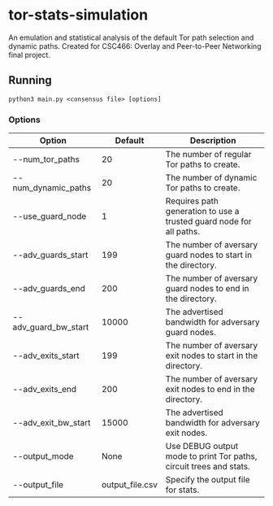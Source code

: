 # tor-stats-simulation
An emulation and statistical analysis of the default Tor path selection and dynamic paths. Created for CSC466: Overlay and Peer-to-Peer Networking final project.

## Running
`python3 main.py <consensus file> [options]`

### Options
| **Option** | **Default** | **Description** |
| ---------- | ----------- | --------------- |
| --num_tor_paths | 20 | The number of regular Tor paths to create. |
| --num_dynamic_paths | 20 | The number of dynamic Tor paths to create. |
| --use_guard_node | 1 | Requires path generation to use a trusted guard node for all paths. |
| --adv_guards_start | 199 | The number of aversary guard nodes to start in the directory. |
| --adv_guards_end | 200 | The number of aversary guard nodes to end in the directory. |
| --adv_guard_bw_start | 10000 | The advertised bandwidth for adversary guard nodes. |
| --adv_exits_start | 199 | The number of aversary exit nodes to start in the directory. |
| --adv_exits_end | 200 | The number of aversary exit nodes to end in the directory. |
| --adv_exit_bw_start | 15000 | The advertised bandwidth for adversary exit nodes. |
| --output_mode | None | Use DEBUG output mode to print Tor paths, circuit trees and stats. |
| --output_file | output_file.csv | Specify the output file for stats. |

